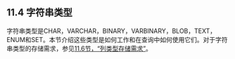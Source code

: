 ## 11.4 字符串类型

字符串类型是CHAR，VARCHAR，BINARY，VARBINARY，BLOB，TEXT，ENUM和SET。本节介绍这些类型是如何工作和在查询中如何使用它们。对于字符串类型的存储需求，参见[11.6节，“列类型存储需求”](./11.06.00_Data_Type_Storage_Requirements.md)。